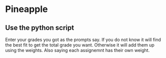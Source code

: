 # Pineapple

## Use the python script
Enter your grades you got as the prompts say. If you do not know it will find the best fit to get the total grade you want. Otherwise it will add them up using the weights. Also saying each assignemnt has their own weight.